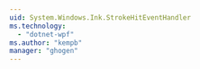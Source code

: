 ```yaml
---
uid: System.Windows.Ink.StrokeHitEventHandler
ms.technology: 
  - "dotnet-wpf"
ms.author: "kempb"
manager: "ghogen"
---
```

